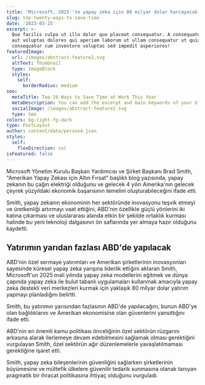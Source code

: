 ```yaml
---
title: 'Microsoft, 2025''te yapay zeka için 80 milyar dolar harcayacak'
slug: top-twenty-ways-to-save-time
date: '2023-03-25'
excerpt: >-
  Quo facilis culpa ut illo dolor quo placeat consequatur. A consequatur facilis
  aut voluptas dolores qui aperiam laborum ut ullam consequatur ut quia
  consequatur cum inventore voluptas sed impedit asperiores!
featuredImage:
  url: /images/abstract-feature2.svg
  altText: Thumbnail
  type: ImageBlock
  styles:
    self:
      borderRadius: medium
seo:
  metaTitle: Top 20 Ways to Save Time at Work This Year
  metaDescription: You can add the excerpt and main keywords of your blog post here.
  socialImage: /images/abstract-feature2.svg
  type: Seo
colors: bg-light-fg-dark
type: PostLayout
author: content/data/person4.json
styles:
  self:
    flexDirection: col
isFeatured: false
---
```

Microsoft Yönetim Kurulu Başkan Yardımcısı ve Şirket Başkanı Brad Smith, "Amerikan Yapay Zekası için Altın Fırsat" başlıklı blog yazısında, yapay zekanın bu çağın elektriği olduğunu ve gelecek 4 yılın Amerika'nın gelecek çeyrek yüzyıldaki ekonomik başarısının temelini oluşturabileceğini ifade etti.

Smith, yapay zekanın ekonominin her sektöründe inovasyonu teşvik etmeyi ve üretkenliği artırmayı vaat ettiğini, ABD'nin özellikle güçlü yönlerini iki katına çıkarması ve uluslararası alanda etkin bir şekilde ortaklık kurması halinde bu yeni teknoloji dalgasının ön saflarında yer almaya hazır olduğunu kaydetti.

## Yatırımın yarıdan fazlası ABD'de yapılacak



ABD'nin özel sermaye yatırımları ve Amerikan şirketlerinin inovasyonları sayesinde küresel yapay zeka yarışına liderlik ettiğini aktaran Smith, Microsoft'un 2025 mali yılında yapay zeka modellerini eğitmek ve dünya çapında yapay zeka ile bulut tabanlı uygulamaları kullanmak amacıyla yapay zeka destekli veri merkezleri kurmak için yaklaşık 80 milyar dolar yatırım yapmayı planladığını belirtti.

Smith, bu yatırımın yarısından fazlasının ABD'de yapılacağını, bunun ABD'ye olan bağlılıklarını ve Amerikan ekonomisine olan güvenlerini yansıttığını ifade etti.

ABD'nin en önemli kamu politikası önceliğinin özel sektörün rüzgarını arkasına alarak ilerlemeye devam edebilmesini sağlamak olması gerektiğini vurgulayan Smith, özel sektörün ağır düzenlemelerle yavaşlatılmaması gerektiğine işaret etti.

Smith, yapay zeka bileşenlerinin güvenliğini sağlarken şirketlerinin büyümesine ve müttefik ülkelere güvenilir tedarik sunmasına olanak tanıyan pragmatik bir ihracat politikasına ihtiyaç olduğunu vurguladı.
